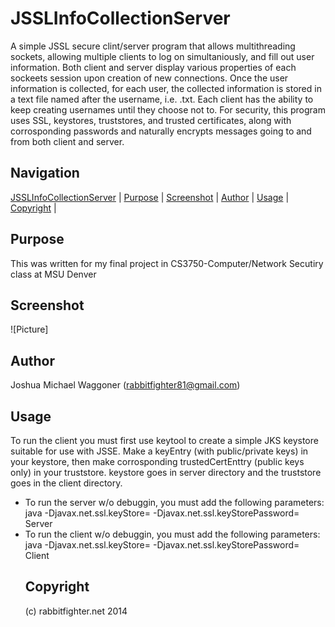 JSSLInfoCollectionServer
========================
A simple JSSL secure clint/server program that allows multithreading sockets, allowing multiple clients to log on simultaniously, and fill out user information. Both client and server display various properties of each sockeets session upon creation of new connections. Once the user information is collected, for each user, the collected information is stored in a text file named after the username, i.e. <username>.txt. Each client has the ability to keep creating usernames until they choose not to. For security, this program uses SSL, keystores, truststores, and trusted certificates, along with corrosponding passwords and naturally encrypts messages going to and from both client and server. 

Navigation
-----------
[JSSLInfoCollectionServer](#jsslinfocollectionserver) |
[Purpose](#purpose) |
[Screenshot](#screenshot) |
[Author](#author) |
[Usage](#usage) | 
[Copyright](#copyright) | 


Purpose
-------
This was written for my final project in CS3750-Computer/Network Secutiry class at MSU Denver

Screenshot
----------
![Picture]


Author
------
Joshua Michael Waggoner (rabbitfighter81@gmail.com)</li>

Usage
-----
To run the client you must first use keytool to create a simple JKS keystore suitable for use with JSSE. Make a keyEntry (with public/private keys) in your keystore, then make corrosponding trustedCertEnttry (public keys only) in your truststore. keystore goes in server directory and the truststore goes in the client directory. 
<ul>
<li> To run the server w/o debuggin, you must add the following parameters: 
java -Djavax.net.ssl.keyStore=<path to keystore> -Djavax.net.ssl.keyStorePassword=<password> Server <port>
</li>
<li> To run the client w/o debuggin, you must add the following parameters:
java -Djavax.net.ssl.keyStore=<path to keystore> -Djavax.net.ssl.keyStorePassword=<password> Client <host name> <port>
</li>

Copyright
---------
(c) rabbitfighter.net 2014






